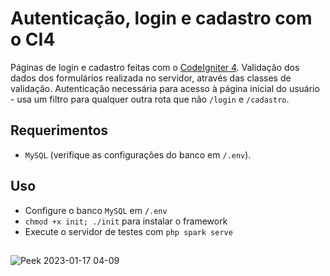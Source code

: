# Autenticação, login e cadastro com o CI4
Páginas de login e cadastro feitas com o [CodeIgniter 4](https://codeigniter.com/user_guide/intro/index.html). Validação dos dados dos formulários realizada no servidor, através das classes de validação. Autenticação necessária para acesso à página inicial do usuário - usa um filtro para qualquer outra rota que não `/login` e `/cadastro`.
## Requerimentos
- `MySQL` (verifique as configurações do banco em `/.env`).
## Uso
- Configure o banco `MySQL` em `/.env`
- `chmod +x init; ./init` para instalar o framework
- Execute o servidor de testes com `php spark serve`
##
![Peek 2023-01-17 04-09](https://user-images.githubusercontent.com/97701096/212832844-0b39857f-2c71-4d1a-b760-2f0c4dabc8fe.gif)
